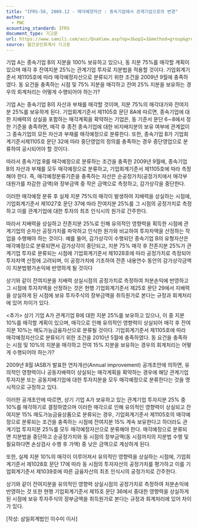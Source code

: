 ```yaml
---
title: "IFRS-56, 2009.12 - 매각예정자산 : 종속기업에서 관계기업으로의 변경"
author:
  - PWC
acounting_standard: IFRS
document_type: 기고문
url: https://www.samili.com/acc/QnaView.asp?op=3&op2=1&method=group&group=2086-15;1&orgcode=0&searchword=&page=31&code=IFRS%2D56%3A200912
source: 월간공인회계사 기고문
---
```

기업 A는 종속기업 B의 지분을 100% 보유하고 있으나, 동 지분 75%를 매각할 계획이 있으며 매각 후 잔여지분 25%는 관계기업 투자로 지분법을 적용할 것이다. 기업회계기준서 제1105호에 따라 매각예정자산으로 분류되기 위한 조건을 2009년 9월에 충족하였다. 동 요건을 충족하는 시점 및 75% 지분을 매각하고 잔여 25% 지분을 보유하는 경우의 회계처리는 어떻게 수행되어야 하는가?

  

기업 A는 종속기업 B의 자산과 부채를 매각할 것이며, 지분 75%의 매각대가와 잔여지분 25%를 보유하게 된다. 기업회계기준서 제1105호 문단 8A에 따르면, 종속기업에 대한 지배력의 상실을 포함하는 매각계획을 확약하는 기업은, 동 기준서 문단 6∼8에서 정한 기준을 충족하면, 매각 후 종전 종속기업에 대한 비지배지분의 보유 여부에 관계없이 그 종속기업의 모든 자산과 부채를 매각예정으로 분류한다. 또한, 종속기업 B가 기업회계기준서제1105호 문단 32에 따라 중단영업의 정의를 충족하는 경우 중단영업으로 분류하여 공시되어야 할 것이다.

  

따라서 종속기업 B를 매각예정으로 분류하는 조건을 충족한 2009년 9월에, 종속기업 B의 자산과 부채를 모두 매각예정으로 분류하고, 기업회계기준서 제1105호에 따라 측정해야 한다. 즉, 매각예정분류기준을 충족하는 자산은 순공정가치(공정가치에서 매각부대원가를 차감한 금액)와 장부금액 중 작은 금액으로 측정하고, 감가상각을 중단한다.

  

이러한 매각예정 분류 후 실제 지분 75%의 매각이 발생하여 지배력을 상실하는 시점에, 기업회계기준서 제1027호 문단 37에 따라 잔여지분 25%를 그 시점의 공정가치로 측정하고 이를 관계기업에 대한 투자의 최초 인식시의 원가로 간주한다.

  

따라서 지배력을 상실하고 잔존지분 25%로 인해 유의적인 영향력을 획득한 시점에 관계기업의 순자산 공정가치를 파악하고 인식한 원가와 비교하여 투자차액을 산정하는 작업을 수행해야 하는 것이다. 예를 들어, 감가상각이 수행되던 종속기업 B의 유형자산은 매각예정으로 분류되면서 감가상각이 중단되고, 지분 75% 매각 후 잔존지분 25%가 관계기업 투자로 분류되는 시점에 기업회계기준서 제1028호에 따라 공정가치로 측정되어 투자차액 산정에 고려되며, 이 공정가치에 기초하여 잔존 내용연수 동안의 감가상각금액이 지분법평가손익에 반영하게 될 것이다

  

상기와 같이 잔여지분을 지배력 상실시점의 공정가치로 측정하여 처분손익에 반영하고 그 시점에 투자차액을 산정하는 것은 현행 기업회계기준서 제25호 문단 29에서 지배력을 상실하게 된 시점에 보유 투자주식의 장부금액을 취득원가로 본다는 규정과 회계처리에 있어 차이가 있다.

  
  

<추가> 상기 기업 A가 관계기업 B에 대한 지분 25%를 보유하고 있으나, 이 중 지분 10%를 매각할 계획이 있으며, 매각으로 인해 유의적인 영향력이 상실되어 매각 후 잔여지분 10%는 매도가능금융자산으로 분류될 것이다. 기업회계기준서 제1105호에 따라 매각예정자산으로 분류되기 위한 조건을 2010년 5월에 충족하였다. 동 요건을 충족하는 시점 및 10%의 지분을 매각하고 잔여 15% 지분을 보유하는 경우의 회계처리는 어떻게 수행되어야 하는가?

  

2009년 8월 IASB가 발표한 연차개선(Annual improvement) 공개초안에 의하면, 유의적인 영향력이나 공동지배력이 상실되는 매각계획을 확약하는 경우에 해당 관계기업 투자지분 또는 공동지배기업에 대한 투자지분을 모두 매각예정으로 분류한다는 것을 명시적으로 규정하고 있다.

  

이러한 공개초안에 따르면, 상기 기업 A가 보유하고 있는 관계기업 투자지분 25% 중 10%를 매각하기로 결정하였으며 이러한 매각으로 인해 유의적인 영향력이 상실되고 잔여지분 15% 매도가능금융상품으로 분류되는 경우, 기업회계기준서 제1105호의 매각예정으로 분류되는 조건을 충족하는 시점에 잔여지분 15% 계속 보유한다고 하더라도 관계기업 투자지분 25%를 모두 매각예정자산으로 분류해야 한다. 매각예정으로 분류되면 지분법을 중단하고 순공정가치와 동 시점의 장부금액(동 시점까지의 지분법 수행 및 필요하다면 손상검사 수행 후 가액) 중 낮은 금액으로 계상하게 된다.

  

또한, 실제 지분 10%의 매각이 이루어져서 유의적인 영향력을 상실하는 시점에, 기업회계기준서 제1028호 문단 17에 따라 동 시점의 투자자산의 공정가치를 평가하고 이를 기업회계기준서 제1039호에 따른 금융자산의 최초 인식시의 공정가치로 간주한다.

  

상기와 같이 잔여지분을 유의적인 영향력 상실시점의 공정가치로 측정하여 처분손익에 반영하는 것 또한 현행 기업회계기준서 제15호 문단 36에서 중대한 영향력을 상실하게 된 시점에 보유 투자주식의 장부금액을 취득원가로 본다는 규정과 회계처리에 있어 차이가 있다.

  

\[작성: 삼일회계법인 이수미 이사\]